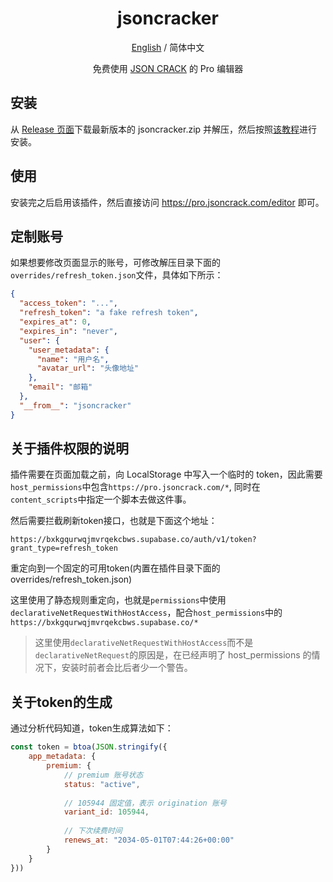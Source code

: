 <div align="center">

<h1 align="center">jsoncracker</h1>

[English](./README.md) / 简体中文

免费使用 [JSON CRACK](https://pro.jsoncrack.com/) 的 Pro 编辑器
</div>


## 安装
从 [Release 页面](https://github.com/jooooock/jsoncracker/releases)下载最新版本的 jsoncracker.zip 并解压，然后按照[该教程](https://developer.chrome.com/docs/extensions/get-started/tutorial/hello-world#load-unpacked)进行安装。


## 使用
安装完之后启用该插件，然后直接访问 https://pro.jsoncrack.com/editor 即可。


## 定制账号
如果想要修改页面显示的账号，可修改解压目录下面的`overrides/refresh_token.json`文件，具体如下所示：
```json
{
  "access_token": "...",
  "refresh_token": "a fake refresh token",
  "expires_at": 0,
  "expires_in": "never",
  "user": {
    "user_metadata": {
      "name": "用户名",
      "avatar_url": "头像地址"
    },
    "email": "邮箱"
  },
  "__from__": "jsoncracker"
}

```

## 关于插件权限的说明

插件需要在页面加载之前，向 LocalStorage 中写入一个临时的 token，因此需要`host_permissions`中包含`https://pro.jsoncrack.com/*`, 同时在`content_scripts`中指定一个脚本去做这件事。

然后需要拦截刷新token接口，也就是下面这个地址：
```
https://bxkgqurwqjmvrqekcbws.supabase.co/auth/v1/token?grant_type=refresh_token
```
重定向到一个固定的可用token(内置在插件目录下面的overrides/refresh_token.json)

这里使用了静态规则重定向，也就是`permissions`中使用`declarativeNetRequestWithHostAccess`，配合`host_permissions`中的`https://bxkgqurwqjmvrqekcbws.supabase.co/*`

> 这里使用`declarativeNetRequestWithHostAccess`而不是`declarativeNetRequest`的原因是，在已经声明了 host_permissions 的情况下，安装时前者会比后者少一个警告。

## 关于token的生成

通过分析代码知道，token生成算法如下：

```js
const token = btoa(JSON.stringify({
    app_metadata: {
        premium: {
            // premium 账号状态
            status: "active",
            
            // 105944 固定值，表示 origination 账号
            variant_id: 105944,
            
            // 下次续费时间
            renews_at: "2034-05-01T07:44:26+00:00"
        }
    }
}))
```
